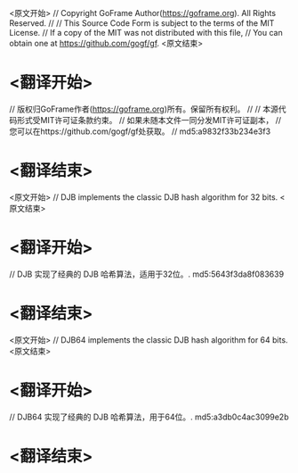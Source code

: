 
<原文开始>
// Copyright GoFrame Author(https://goframe.org). All Rights Reserved.
//
// This Source Code Form is subject to the terms of the MIT License.
// If a copy of the MIT was not distributed with this file,
// You can obtain one at https://github.com/gogf/gf.
<原文结束>

# <翻译开始>
// 版权归GoFrame作者(https://goframe.org)所有。保留所有权利。
//
// 本源代码形式受MIT许可证条款约束。
// 如果未随本文件一同分发MIT许可证副本，
// 您可以在https://github.com/gogf/gf处获取。
// md5:a9832f33b234e3f3
# <翻译结束>


<原文开始>
// DJB implements the classic DJB hash algorithm for 32 bits.
<原文结束>

# <翻译开始>
// DJB 实现了经典的 DJB 哈希算法，适用于32位。. md5:5643f3da8f083639
# <翻译结束>


<原文开始>
// DJB64 implements the classic DJB hash algorithm for 64 bits.
<原文结束>

# <翻译开始>
// DJB64 实现了经典的 DJB 哈希算法，用于64位。. md5:a3db0c4ac3099e2b
# <翻译结束>

